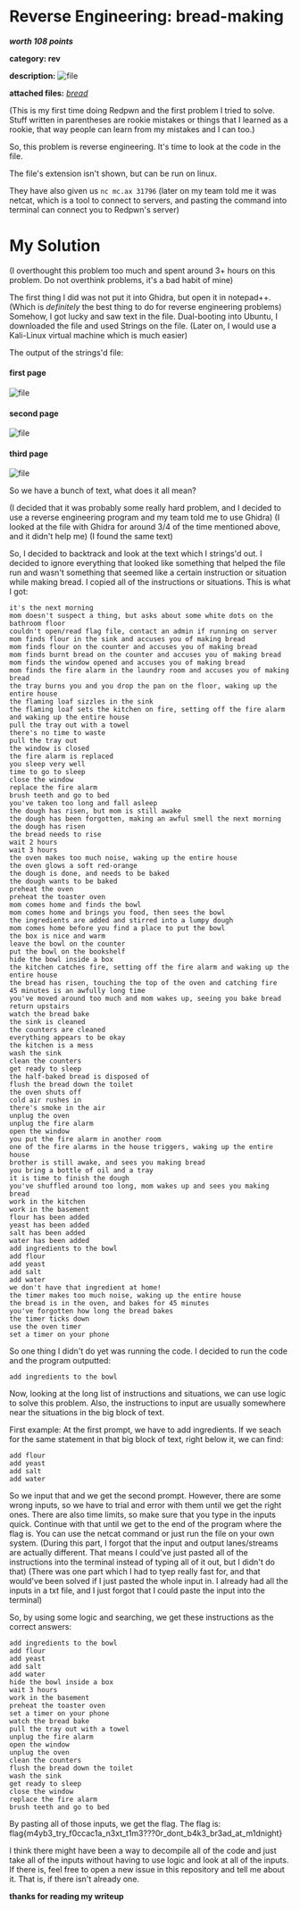 # Reverse Engineering: bread-making
***worth 108 points***

**category: rev**

**description:**
![file](images/bread-making_screenshot.jpg)

**attached files:** *[bread](https://static.redpwn.net/uploads/9eee9f077b941e88e1fe75d404582d4f286d9c74729f3ad0d1bb44a527579af8/bread)* 

(This is my first time doing Redpwn and the first problem I tried to solve. Stuff written in parentheses are rookie mistakes or things that I learned as a rookie, that way people can learn from my mistakes and I can too.)

So, this problem is reverse engineering. It's time to look at the code in the file.

The file's extension isn't shown, but can be run on linux.

They have also given us `nc mc.ax 31796` (later on my team told me it was netcat, which is a tool to connect to servers, and pasting the command into terminal can connect you to Redpwn's server)

# My Solution

(I overthought this problem too much and spent around 3+ hours on this problem. Do not overthink problems, it's a bad habit of mine)

The first thing I did was not put it into Ghidra, but open it in notepad++.(Which is *definitely* the best thing to do for reverse engineering problems) Somehow, I got lucky and saw text in the file. Dual-booting into Ubuntu, I downloaded the file and used Strings on the file. (Later on, I would use a Kali-Linux virtual machine which is much easier)

The output of the strings'd file:
#### first page
![file](images/String1.png)
#### second page
![file](images/String2.png)
#### third page
![file](images/String3.png)

So we have a bunch of text, what does it all mean?

(I decided that it was probably some really hard problem, and I decided to use a reverse engineering program and my team told me to use Ghidra)
(I looked at the file with Ghidra for around 3/4 of the time mentioned above, and it didn't help me)
(I found the same text)

So, I decided to backtrack and look at the text which I strings'd out.
I decided to ignore everything that looked like something that helped the file run and wasn't something that seemed like a certain instruction or situation while making bread.  I copied all of the instructions or situations.
This is what I got:
```
it's the next morning
mom doesn't suspect a thing, but asks about some white dots on the bathroom floor
couldn't open/read flag file, contact an admin if running on server
mom finds flour in the sink and accuses you of making bread
mom finds flour on the counter and accuses you of making bread
mom finds burnt bread on the counter and accuses you of making bread
mom finds the window opened and accuses you of making bread
mom finds the fire alarm in the laundry room and accuses you of making bread
the tray burns you and you drop the pan on the floor, waking up the entire house
the flaming loaf sizzles in the sink
the flaming loaf sets the kitchen on fire, setting off the fire alarm and waking up the entire house
pull the tray out with a towel
there's no time to waste
pull the tray out
the window is closed
the fire alarm is replaced
you sleep very well
time to go to sleep
close the window
replace the fire alarm
brush teeth and go to bed
you've taken too long and fall asleep
the dough has risen, but mom is still awake
the dough has been forgotten, making an awful smell the next morning
the dough has risen
the bread needs to rise
wait 2 hours
wait 3 hours
the oven makes too much noise, waking up the entire house
the oven glows a soft red-orange
the dough is done, and needs to be baked
the dough wants to be baked
preheat the oven
preheat the toaster oven
mom comes home and finds the bowl
mom comes home and brings you food, then sees the bowl
the ingredients are added and stirred into a lumpy dough
mom comes home before you find a place to put the bowl
the box is nice and warm
leave the bowl on the counter
put the bowl on the bookshelf
hide the bowl inside a box
the kitchen catches fire, setting off the fire alarm and waking up the entire house
the bread has risen, touching the top of the oven and catching fire
45 minutes is an awfully long time
you've moved around too much and mom wakes up, seeing you bake bread
return upstairs
watch the bread bake
the sink is cleaned
the counters are cleaned
everything appears to be okay
the kitchen is a mess
wash the sink
clean the counters
get ready to sleep
the half-baked bread is disposed of
flush the bread down the toilet
the oven shuts off
cold air rushes in
there's smoke in the air
unplug the oven
unplug the fire alarm
open the window
you put the fire alarm in another room
one of the fire alarms in the house triggers, waking up the entire house
brother is still awake, and sees you making bread
you bring a bottle of oil and a tray
it is time to finish the dough
you've shuffled around too long, mom wakes up and sees you making bread
work in the kitchen
work in the basement
flour has been added
yeast has been added
salt has been added
water has been added
add ingredients to the bowl
add flour
add yeast
add salt
add water
we don't have that ingredient at home!
the timer makes too much noise, waking up the entire house
the bread is in the oven, and bakes for 45 minutes
you've forgotten how long the bread bakes
the timer ticks down
use the oven timer
set a timer on your phone
```
So one thing I didn't do yet was running the code. I decided to run the code and the program outputted:
```
add ingredients to the bowl
```
Now, looking at the long list of instructions and situations, we can use logic to solve this problem. Also, the instructions to input are usually somewhere near the situations in the big block of text.

First example:
At the first prompt, we have to add ingredients. If we seach for the same statement in that big block of text, right below it, we can find:
```
add flour
add yeast
add salt
add water
```
So we input that and we get the second prompt. However, there are some wrong inputs, so we have to trial and error with them until we get the right ones. There are also time limits, so make sure that you type in the inputs quick. Continue with that until we get to the end of the program where the flag is. You can use the netcat command or just run the file on your own system.
(During this part, I forgot that the input and output lanes/streams are actually different. That means I could've just pasted all of the instructions into the terminal instead of typing all of it out, but I didn't do that)
(There was one part which I had to tyep really fast for, and that would've been solved if I just pasted the whole input in. I already had all the inputs in a txt file, and I just forgot that I could paste the input into the terminal)

So, by using some logic and searching, we get these instructions as the correct answers:
```
add ingredients to the bowl
add flour
add yeast
add salt
add water
hide the bowl inside a box
wait 3 hours
work in the basement
preheat the toaster oven
set a timer on your phone
watch the bread bake
pull the tray out with a towel
unplug the fire alarm
open the window
unplug the oven
clean the counters
flush the bread down the toilet
wash the sink
get ready to sleep
close the window
replace the fire alarm
brush teeth and go to bed
```
By pasting all of those inputs, we get the flag.
The flag is: flag{m4yb3_try_f0ccac1a_n3xt_t1m3???0r_dont_b4k3_br3ad_at_m1dnight}

I think there might have been a way to decompile all of the code and just take all of the inputs without having to use logic and look at all of the inputs. If there is, feel free to open a new issue in this repository and tell me about it. That is, if there isn't already one.

**thanks for reading my writeup**
